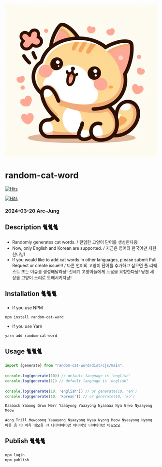 ![cat.jpeg](image%2Fcat.jpeg)

# random-cat-word

[![Hits](https://hits.seeyoufarm.com/api/count/incr/badge.svg?url=https%3A%2F%2Fgithub.com%2FArc-Jung%2Frandom-cat-word&count_bg=%2379C83D&title_bg=%23555555&icon=&icon_color=%23E7E7E7&title=hits-GitHub&edge_flat=false)](https://hits.seeyoufarm.com)

[![Hits](https://hits.seeyoufarm.com/api/count/incr/badge.svg?url=https%3A%2F%2Fwww.npmjs.com%2Fpackage%2Frandom-cat-word&count_bg=%2379C83D&title_bg=%23555555&icon=&icon_color=%23E7E7E7&title=hits-NPM&edge_flat=false)](https://hits.seeyoufarm.com)

### 2024-03-20 Arc-Jung
## Description 🐈🐈🐈

- Randomly generates cat words. / 랜덤한 고양이 단어를 생성한다옹!
- Now, only English and Korean are supported. / 지금은 영어와 한국어만 지원한다냥!
- If you would like to add cat words in other languages, please submit Pull Request or create issue!!! / 다른 언어의 고양이 단어를 추가하고 싶으면 풀 리퀘스트 또는 이슈를 생성해달라냥! 전세계 고양이들에게 도움을 요청한다냥! 닝겐 세상을 고양이 소리로 도배시키자냥!

## Installation 🐈🐈🐈

- If you use NPM
```shell
npm install random-cat-word
```

- If you use Yarn
```shell
yarn add random-cat-word
```

## Usage 🐈🐈🐈

```typescript
import {generate} from "random-cat-word/dist/cjs/main";

console.log(generate(10)) // default language is 'english'
console.log(generate(1)) // default language is 'english'

console.log(generate(10, 'english')) // or generate(10, 'en')
console.log(generate(10, 'korean')) // or generate(10, 'ko')
```

```shell
Kaaaack Yaaong Grwo Merr Yaaayong Yaaayong Nyaaaaa Nya Grwo Nyaayong
Meow

Aong Trill Mewooong Yaaayong Nyaayong Nyaa Nyong Meow Nyaayong Nyong
야옹 옹 야 아옥 애오옹 먀 냐야야야야얌 야야아앙 냐야야야앙 아오오오
```

## Publish 🐈🐈🐈
```shell
npm login
npm publish
```